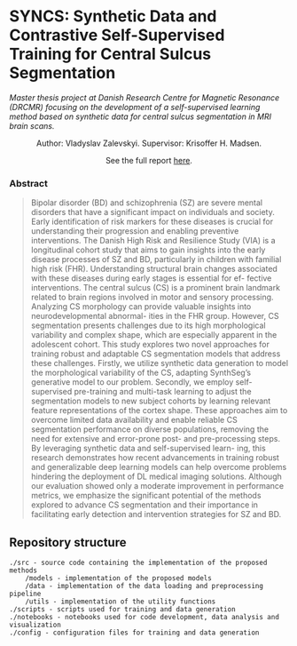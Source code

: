 # SYNCS: Synthetic Data and Contrastive Self-Supervised Training for Central Sulcus Segmentation

*Master thesis project at Danish Research Centre for Magnetic Resonance (DRCMR) focusing on the development of a self-supervised learning method based on synthetic data for central sulcus segmentation in MRI brain scans.*
<p align="center"> Author: Vladyslav Zalevskyi. Supervisor: Krisoffer H. Madsen.

</p>
<p align="center"> See the full report <a href="https://github.com/Vivikar/central-sulcus-analysis/blob/a53ca666f475db1689074267182ca0b124e70fb5/SYNCS__Synthetic_Data_and_Contrastive_Self_Supervised_Training_for_Central_Sulcus_Segmentation.pdf">here</a>.

</p>

### **Abstract**
<blockquote>
Bipolar disorder (BD) and schizophrenia (SZ) are severe mental disorders that have a significant impact on individuals
and society. Early identification of risk markers for these diseases is crucial for understanding their progression and
enabling preventive interventions. The Danish High Risk and Resilience Study (VIA) is a longitudinal cohort study
that aims to gain insights into the early disease processes of SZ and BD, particularly in children with familial high risk
(FHR). Understanding structural brain changes associated with these diseases during early stages is essential for ef-
fective interventions. The central sulcus (CS) is a prominent brain landmark related to brain regions involved in motor
and sensory processing. Analyzing CS morphology can provide valuable insights into neurodevelopmental abnormal-
ities in the FHR group. However, CS segmentation presents challenges due to its high morphological variability and
complex shape, which are especially apparent in the adolescent cohort. This study explores two novel approaches for
training robust and adaptable CS segmentation models that address these challenges. Firstly, we utilize synthetic data
generation to model the morphological variability of the CS, adapting SynthSeg’s generative model to our problem.
Secondly, we employ self-supervised pre-training and multi-task learning to adjust the segmentation models to new
subject cohorts by learning relevant feature representations of the cortex shape. These approaches aim to overcome
limited data availability and enable reliable CS segmentation performance on diverse populations, removing the need
for extensive and error-prone post- and pre-processing steps. By leveraging synthetic data and self-supervised learn-
ing, this research demonstrates how recent advancements in training robust and generalizable deep learning models
can help overcome problems hindering the deployment of DL medical imaging solutions. Although our evaluation
showed only a moderate improvement in performance metrics, we emphasize the significant potential of the methods
explored to advance CS segmentation and their importance in facilitating early detection and intervention strategies
for SZ and BD.
</blockquote>

## Repository structure
```
./src - source code containing the implementation of the proposed methods
    /models - implementation of the proposed models
    /data - implementation of the data loading and preprocessing pipeline
    /utils - implementation of the utility functions
./scripts - scripts used for training and data generation
./notebooks - notebooks used for code development, data analysis and visualization
./config - configuration files for training and data generation
```

